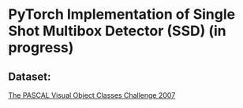# PyTorch Implementation of Single Shot Multibox Detector (SSD) (in progress)

## Dataset:
[The PASCAL Visual Object Classes Challenge 2007](http://host.robots.ox.ac.uk/pascal/VOC/voc2007/)
